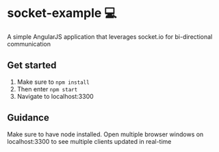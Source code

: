 # socket-example :computer:

A simple AngularJS application that leverages socket.io for bi-directional communication

## Get started

1. Make sure to `npm install`
2. Then enter `npm start`
3. Navigate to localhost:3300

## Guidance
Make sure to have node installed. Open multiple browser windows on localhost:3300 to see multiple clients updated in real-time
